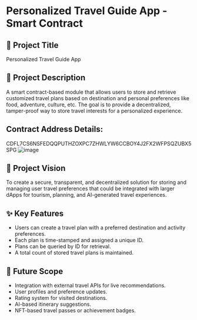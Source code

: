 # Personalized Travel Guide App - Smart Contract

## 📌 Project Title
 Personalized Travel Guide App

## 🧭 Project Description
A smart contract-based module that allows users to store and retrieve customized travel plans based on destination and personal preferences like food, adventure, culture, etc. The goal is to provide a decentralized, tamper-proof way to store travel interests for a personalized experience.

## Contract Address Details:
CDFL7CS6NSFEDQQPUTHZOXPC7ZHWLYW6CCBOY4J2FX2WFPSQZUBX5SPG
![image](https://github.com/user-attachments/assets/f34d04fe-a9f7-46f2-89b9-718b6b36dd02)



## 🎯 Project Vision
To create a secure, transparent, and decentralized solution for storing and managing user travel preferences that could be integrated with larger dApps for tourism, planning, and AI-generated travel experiences.

## ✨ Key Features
- Users can create a travel plan with a preferred destination and activity preferences.
- Each plan is time-stamped and assigned a unique ID.
- Plans can be queried by ID for retrieval.
- A total count of stored travel plans is maintained.

## 🔮 Future Scope
- Integration with external travel APIs for live recommendations.
- User profiles and preference updates.
- Rating system for visited destinations.
- AI-based itinerary suggestions.
- NFT-based travel passes or achievement badges.
